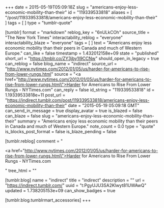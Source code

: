 +++
date = 2015-05-19T05:09:18Z
slug = "americans-enjoy-less-economic-mobility-than-their"
id = "119339533818"
aliases = [ "/post/119339533818/americans-enjoy-less-economic-mobility-than-their" ]
tags = [ ]
type = "tumblr-quote"

[tumblr]
format = "markdown"
reblog_key = "6nULkCOh"
source_title = "The New York Times"
interactability_reblog = "everyone"
interactability_blaze = "everyone"
tags = [ ]
text = "Americans enjoy less economic mobility than their peers in Canada and much of Western Europe."
can_like = false
timestamp = 1.432012158e+09
state = "published"
short_url = "https://tmblr.co/ZY3jby1l9CCNw"
should_open_in_legacy = true
can_reblog = false
blog_name = "indirect"
source_url = "http://www.nytimes.com/2012/01/05/us/harder-for-americans-to-rise-from-lower-rungs.html"
source = "<a href=\"http://www.nytimes.com/2012/01/05/us/harder-for-americans-to-rise-from-lower-rungs.html\">Harder for Americans to Rise From Lower Rungs - NYTimes.com</a>"
can_reply = false
id_string = "119339533818"
id = 1.19339533818e+11
post_url = "https://indirect.tumblr.com/post/119339533818/americans-enjoy-less-economic-mobility-than-their"
date = "2015-05-19 05:09:18 GMT"
can_send_in_message = true
display_avatar = true
is_blazed = false
can_blaze = false
slug = "americans-enjoy-less-economic-mobility-than-their"
summary = "Americans enjoy less economic mobility than their peers in Canada and much of Western Europe."
note_count = 0.0
type = "quote"
is_blocks_post_format = false
is_blaze_pending = false

[tumblr.reblog]
comment = "<p><a href=\"http://www.nytimes.com/2012/01/05/us/harder-for-americans-to-rise-from-lower-rungs.html\">Harder for Americans to Rise From Lower Rungs - NYTimes.com</a></p>"
tree_html = ""

[tumblr.blog]
name = "indirect"
title = "indirect"
description = ""
url = "https://indirect.tumblr.com/"
uuid = "t:PgyUJU3SA2Klwyt81UWAwQ"
updated = 1.738205153e+09
can_show_badges = true

[tumblr.blog.tumblrmart_accessories]
+++
